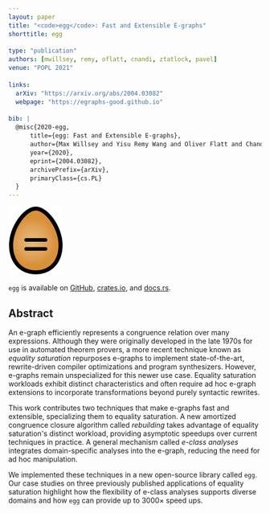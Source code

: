 ```yaml
---
layout: paper
title: "<code>egg</code>: Fast and Extensible E-graphs"
shorttitle: egg

type: "publication"
authors: [mwillsey, remy, oflatt, cnandi, ztatlock, pavel]
venue: "POPL 2021"

links:
  arXiv: "https://arxiv.org/abs/2004.03082"
  webpage: "https://egraphs-good.github.io"
  
bib: |
  @misc{2020-egg,
      title={egg: Fast and Extensible E-graphs},
      author={Max Willsey and Yisu Remy Wang and Oliver Flatt and Chandrakana Nandi and Pavel Panchekha and Zachary Tatlock},
      year={2020},
      eprint={2004.03082},
      archivePrefix={arXiv},
      primaryClass={cs.PL}
  }
---
```


<div class="right">
  <img src="/assets/egg.png" alt="egg logo"/>
</div>
  
`egg` is available on
  [GitHub](https://github.com/mwillsey/egg),
  [crates.io](https://crates.io/crates/egg),
  and [docs.rs](https://docs.rs/egg/).

## Abstract
  
An e-graph efficiently represents a congruence relation over many
expressions. Although they were originally developed in the late 1970s
for use in automated theorem provers, a more recent technique known as
*equality saturation* repurposes e-graphs to implement state-of-the-art,
rewrite-driven compiler optimizations and program synthesizers. However,
e-graphs remain unspecialized for this newer use case. Equality
saturation workloads exhibit distinct characteristics and often require
ad hoc e-graph extensions to incorporate transformations beyond purely
syntactic rewrites.

This work contributes two techniques that make e-graphs fast and
extensible, specializing them to equality saturation. A new amortized
congruence closure algorithm called *rebuilding* takes advantage of
equality saturation's distinct workload, providing asymptotic speedups
over current techniques in practice. A general mechanism called *e-class
analyses* integrates domain-specific analyses into the e-graph, reducing
the need for ad hoc manipulation.

We implemented these techniques in a new open-source library called
`egg`. Our case studies on three previously published applications of
equality saturation highlight how the flexibility of e-class analyses
supports diverse domains and how `egg` can provide up to 3000×
speed ups. 
